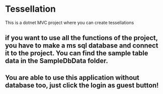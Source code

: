 # Tessellation
This is a dotnet MVC project where you can create tessellations
## if you want to use all the functions of the project, you have to make a ms sql database and connect it to the project. You can find the sample table data in the SampleDbData folder.
## You are able to use this application without database too, just click the login as guest button!

